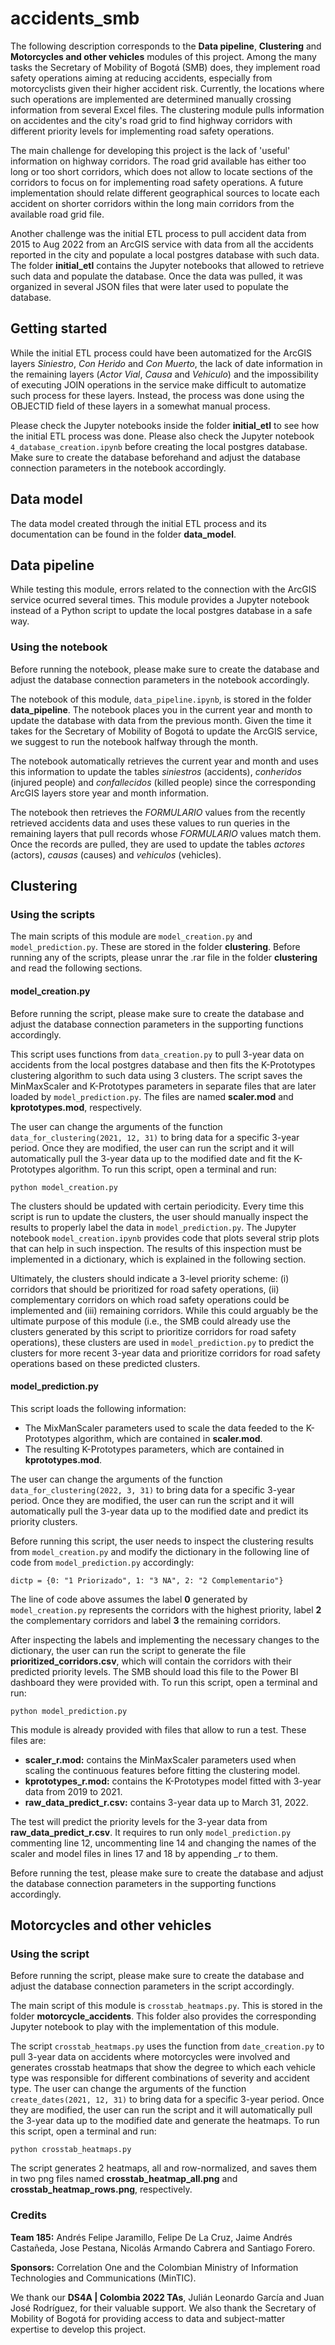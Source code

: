 # accidents_smb

The following description corresponds to the **Data pipeline**, **Clustering** and **Motorcycles and other vehicles** modules of this project. Among the many tasks the Secretary of Mobility of Bogotá (SMB) does, they implement road safety operations aiming at reducing accidents, especially from motorcyclists given their higher accident risk. Currently, the locations where such operations are implemented are determined manually crossing information from several Excel files. The clustering module pulls information on accidentes and the city's road grid to find highway corridors with different priority levels for implementing road safety operations.

The main challenge for developing this project is the lack of 'useful' information on highway corridors. The road grid available has either too long or too short corridors, which does not allow to locate sections of the corridors to focus on for implementing road safety operations. A future implementation should relate different geographical sources to locate each accident on shorter corridors within the long main corridors from the available road grid file.

Another challenge was the initial ETL process to pull accident data from 2015 to Aug 2022 from an ArcGIS service with data from all the accidents reported in the city and populate a local postgres database with such data. The folder **initial_etl** contains the Jupyter notebooks that allowed to retrieve such data and populate the database. Once the data was pulled, it was organized in several JSON files that were later used to populate the database.

## Getting started

While the initial ETL process could have been automatized for the ArcGIS layers *Siniestro*, *Con Herido* and *Con Muerto*, the lack of date information in the remaining layers (*Actor Vial*, *Causa* and *Vehiculo*) and the impossibility of executing JOIN operations in the service make difficult to automatize such process for these layers. Instead, the process was done using the OBJECTID field of these layers in a somewhat manual process.

Please check the Jupyter notebooks inside the folder **initial_etl** to see how the initial ETL process was done. Please also check the Jupyter notebook `4_database_creation.ipynb` before creating the local postgres database. Make sure to create the database beforehand and adjust the database connection parameters in the notebook accordingly.

## Data model

The data model created through the initial ETL process and its documentation can be found in the folder **data_model**.

## Data pipeline

While testing this module, errors related to the connection with the ArcGIS service ocurred several times. This module provides a Jupyter notebook instead of a Python script to update the local postgres database in a safe way.

### Using the notebook

Before running the notebook, please make sure to create the database and adjust the database connection parameters in the notebook accordingly.

The notebook of this module, `data_pipeline.ipynb`, is stored in the folder **data_pipeline**. The notebook places you in the current year and month to update the database with data from the previous month. Given the time it takes for the Secretary of Mobility of Bogotá to update the ArcGIS service, we suggest to run the notebook halfway through the month.

The notebook automatically retrieves the current year and month and uses this information to update the tables *siniestros* (accidents), *conheridos* (injured people) and *confallecidos* (killed people) since the corresponding ArcGIS layers store year and month information.

The notebook then retrieves the *FORMULARIO* values from the recently retrieved accidents data and uses these values to run queries in the remaining layers that pull records whose *FORMULARIO* values match them. Once the records are pulled, they are used to update the tables *actores* (actors), *causas* (causes) and *vehiculos* (vehicles).

## Clustering

### Using the scripts

The main scripts of this module are `model_creation.py` and `model_prediction.py`. These are stored in the folder **clustering**. Before running any of the scripts, please unrar the .rar file in the folder **clustering** and read the following sections.

#### model_creation.py

Before running the script, please make sure to create the database and adjust the database connection parameters in the supporting functions accordingly.

This script uses functions from `data_creation.py` to pull 3-year data on accidents from the local postgres database and then fits the K-Prototypes clustering algorithm to such data using 3 clusters. The script saves the MinMaxScaler and K-Prototypes parameters in separate files that are later loaded by `model_prediction.py`. The files are named **scaler.mod** and **kprototypes.mod**, respectively.

The user can change the arguments of the function `data_for_clustering(2021, 12, 31)` to bring data for a specific 3-year period. Once they are modified, the user can run the script and it will automatically pull the 3-year data up to the modified date and fit the K-Prototypes algorithm. To run this script, open a terminal and run:

```
python model_creation.py
```

The clusters should be updated with certain periodicity. Every time this script is run to update the clusters, the user should manually inspect the results to properly label the data in `model_prediction.py`. The Jupyter notebook `model_creation.ipynb` provides code that plots several strip plots that can help in such inspection. The results of this inspection must be implemented in a dictionary, which is explained in the following section.

Ultimately, the clusters should indicate a 3-level priority scheme: (i) corridors that should be prioritized for road safety operations, (ii) complementary corridors on which road safety operations could be implemented and (iii) remaining corridors. While this could arguably be the ultimate purpose of this module (i.e., the SMB could already use the clusters generated by this script to prioritize corridors for road safety operations), these clusters are used in `model_prediction.py` to predict the clusters for more recent 3-year data and prioritize corridors for road safety operations based on these predicted clusters.

#### model_prediction.py

This script loads the following information:

* The MixManScaler parameters used to scale the data feeded to the K-Prototypes algorithm, which are contained in **scaler.mod**.
* The resulting K-Prototypes parameters, which are contained in **kprototypes.mod**.

The user can change the arguments of the function `data_for_clustering(2022, 3, 31)` to bring data for a specific 3-year period. Once they are modified, the user can run the script and it will automatically pull the 3-year data up to the modified date and predict its priority clusters. 

Before running this script, the user needs to inspect the clustering results from `model_creation.py` and modify the dictionary in the following line of code from `model_prediction.py` accordingly:

```
dictp = {0: "1 Priorizado", 1: "3 NA", 2: "2 Complementario"}
```

The line of code above assumes the label **0** generated by `model_creation.py` represents the corridors with the highest priority, label **2** the complementary corridors and label **3** the remaining corridors.

After inspecting the labels and implementing the necessary changes to the dictionary, the user can run the script to generate the file **prioritized_corridors.csv**, which will contain the corridors with their predicted priority levels. The SMB should load this file to the Power BI dashboard they were provided with. To run this script, open a terminal and run:

```
python model_prediction.py
``` 

This module is already provided with files that allow to run a test. These files are:

* **scaler_r.mod:** contains the MinMaxScaler parameters used when scaling the continuous features before fitting the clustering model.
* **kprototypes_r.mod:** contains the K-Prototypes model fitted with 3-year data from 2019 to 2021.
* **raw_data_predict_r.csv:** contains 3-year data up to March 31, 2022.

The test will predict the priority levels for the 3-year data from **raw_data_predict_r.csv**. It requires to run only `model_prediction.py` commenting line 12, uncommenting line 14 and changing the names of the scaler and model files in lines 17 and 18 by appending *_r* to them.

Before running the test, please make sure to create the database and adjust the database connection parameters in the supporting functions accordingly.

## Motorcycles and other vehicles

### Using the script

Before running the script, please make sure to create the database and adjust the database connection parameters in the script accordingly.

The main script of this module is `crosstab_heatmaps.py`. This is stored in the folder **motorcycle_accidents**. This folder also provides the corresponding Jupyter notebook to play with the implementation of this module.

The script `crosstab_heatmaps.py` uses the function from `date_creation.py` to pull 3-year data on accidents where motorcycles were involved and generates crosstab heatmaps that show the degree to which each vehicle type was responsible for different combinations of severity and accident type. The user can change the arguments of the function `create_dates(2021, 12, 31)` to bring data for a specific 3-year period. Once they are modified, the user can run the script and it will automatically pull the 3-year data up to the modified date and generate the heatmaps. To run this script, open a terminal and run:

```
python crosstab_heatmaps.py
```

The script generates 2 heatmaps, all and row-normalized, and saves them in two png files named **crosstab_heatmap_all.png** and **crosstab_heatmap_rows.png**, respectively.

### Credits

**Team 185:** Andrés Felipe Jaramillo, Felipe De La Cruz, Jaime Andrés Castañeda, Jose Pestana, Nicolás Armando Cabrera and Santiago Forero.

**Sponsors:** Correlation One and the Colombian Ministry of Information Technologies and Communications (MinTIC).

We thank our **DS4A | Colombia 2022 TAs**, Julián Leonardo García and Juan José Rodríguez, for their valuable support. We also thank the Secretary of Mobility of Bogotá for providing access to data and subject-matter expertise to develop this project.